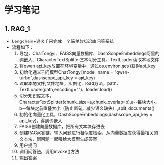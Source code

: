 # 学习笔记
## 1. RAG_1
- Langchain+通义千问完成一个简单的知识库问答系统
- 流程如下：
  1. 导包，ChatTongyi、FAISS向量数据库、DashScopeEmbeddings阿里的词嵌入、CharacterTextSplitter文本切分工具、TextLoader读取本地文件
  2. 将qwen api_key放置在环境变量中，通过os.environ.get()获得api_key
  3. 初始化通义千问模型ChatTongyi(model_name = "qwen-turbo",dashscope_api_key = api_key)
  4. 读取本地文件,文件地址，实例化，load方法，path、TextLoader(path,encoding="")、loader.load()
  5. 切分知识库文本，CharacterTextSplitter(chunk_size=a,chunk_overlap=b),a--每块大小、b--每块之前重叠大小（防止断句，减少语义缺失）,split_documents()
  6. 初始化向量化工具，DashScopeEmbeddings(dashscope_api_key = api_key)，得到词嵌入
  7. FAISS创建向量数据库，把所有文本块存进去
  8. 创建RAG问答链，输入问题进行相似度检索，从向量数据库获得最相关的文本块，同问题一起喂给大模型生成答案
  9. 用户提问
  10. 调用问答链，调用invoke()方法
  11. 输出答案
